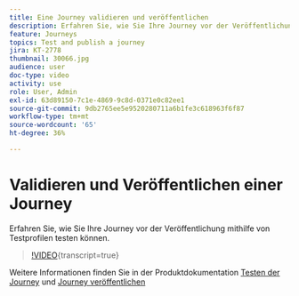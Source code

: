 ```yaml
---
title: Eine Journey validieren und veröffentlichen
description: Erfahren Sie, wie Sie Ihre Journey vor der Veröffentlichung mithilfe von Testprofilen testen können.
feature: Journeys
topics: Test and publish a journey
jira: KT-2778
thumbnail: 30066.jpg
audience: user
doc-type: video
activity: use
role: User, Admin
exl-id: 63d89150-7c1e-4869-9c8d-0371e0c82ee1
source-git-commit: 9db2765ee5e9520280711a6b1fe3c618963f6f87
workflow-type: tm+mt
source-wordcount: '65'
ht-degree: 36%

---
```


# Validieren und Veröffentlichen einer Journey

Erfahren Sie, wie Sie Ihre Journey vor der Veröffentlichung mithilfe von Testprofilen testen können.

>[!VIDEO](https://video.tv.adobe.com/v/30066?learn=on){transcript=true}

Weitere Informationen finden Sie in der Produktdokumentation [Testen der Journey](https://experienceleague.adobe.com/docs/journeys/using/building-journeys/testing-the-journey.html?lang=de)
und [Journey veröffentlichen](https://experienceleague.adobe.com/docs/journeys/using/building-journeys/publishing-the-journey.html?lang=de)
